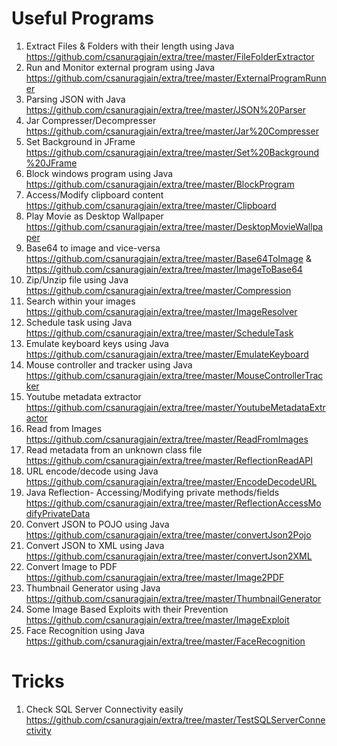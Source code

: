 # Useful Programs

1) Extract Files & Folders with their length using Java https://github.com/csanuragjain/extra/tree/master/FileFolderExtractor <br/>
2) Run and Monitor external program using Java https://github.com/csanuragjain/extra/tree/master/ExternalProgramRunner <br/>
3) Parsing JSON with Java https://github.com/csanuragjain/extra/tree/master/JSON%20Parser <br/>
4) Jar Compresser/Decompresser https://github.com/csanuragjain/extra/tree/master/Jar%20Compresser <br/>
5) Set Background in JFrame https://github.com/csanuragjain/extra/tree/master/Set%20Background%20JFrame <br/>
6) Block windows program using Java https://github.com/csanuragjain/extra/tree/master/BlockProgram <br/>
7) Access/Modify clipboard content https://github.com/csanuragjain/extra/tree/master/Clipboard <br/>
8) Play Movie as Desktop Wallpaper https://github.com/csanuragjain/extra/tree/master/DesktopMovieWallpaper <br/>
9) Base64 to image and vice-versa https://github.com/csanuragjain/extra/tree/master/Base64ToImage & https://github.com/csanuragjain/extra/tree/master/ImageToBase64 <br/>
10) Zip/Unzip file using Java https://github.com/csanuragjain/extra/tree/master/Compression <br/>
11) Search within your images https://github.com/csanuragjain/extra/tree/master/ImageResolver <br/>
12) Schedule task using Java https://github.com/csanuragjain/extra/tree/master/ScheduleTask <br/>
13) Emulate keyboard keys using Java https://github.com/csanuragjain/extra/tree/master/EmulateKeyboard <br/>
14) Mouse controller and tracker using Java https://github.com/csanuragjain/extra/tree/master/MouseControllerTracker <br/>
15) Youtube metadata extractor https://github.com/csanuragjain/extra/tree/master/YoutubeMetadataExtractor <br/>
16) Read from Images https://github.com/csanuragjain/extra/tree/master/ReadFromImages <br/>
17) Read metadata from an unknown class file https://github.com/csanuragjain/extra/tree/master/ReflectionReadAPI  <br/>
18) URL encode/decode using Java https://github.com/csanuragjain/extra/tree/master/EncodeDecodeURL <br/>
19) Java Reflection- Accessing/Modifying private methods/fields https://github.com/csanuragjain/extra/tree/master/ReflectionAccessModifyPrivateData <br/>
20) Convert JSON to POJO using Java https://github.com/csanuragjain/extra/tree/master/convertJson2Pojo <br/>
21) Convert JSON to XML using Java https://github.com/csanuragjain/extra/tree/master/convertJson2XML <br/>
22) Convert Image to PDF https://github.com/csanuragjain/extra/tree/master/Image2PDF <br/>
23) Thumbnail Generator using Java https://github.com/csanuragjain/extra/tree/master/ThumbnailGenerator <br/>
24) Some Image Based Exploits with their Prevention https://github.com/csanuragjain/extra/tree/master/ImageExploit <br/>
25) Face Recognition using Java https://github.com/csanuragjain/extra/tree/master/FaceRecognition <br/>

# Tricks

1) Check SQL Server Connectivity easily https://github.com/csanuragjain/extra/tree/master/TestSQLServerConnectivity <br/>
